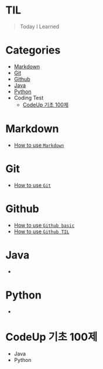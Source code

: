 # **TIL**
> Today I Learned

# **Categories**
* [Markdown](https://github.com/kdragonkorea/TIL#Markdown)
* [Git](https://github.com/kdragonkorea/TIL#Git)
* [Github](https://github.com/kdragonkorea/TIL#Github)
* [Java](https://github.com/kdragonkorea/TIL#Java)
* [Python](https://github.com/kdragonkorea/TIL#Python)
* Coding Test
    * [CodeUp 기초 100제](https://github.com/kdragonkorea/TIL#CodeUp-기초-100제)

# Markdown
* [How to use `Markdown`](https://github.com/kdragonkorea/TIL/blob/master/Bigdata_analysis_course_20201228/20201229_GitHub1/Markdown_test.md)

# Git
* [How to use `Git`](https://github.com/kdragonkorea/TIL/blob/master/Bigdata_analysis_course_20201228/20201230_GitHub2/git_CLI.md)

# Github
* [How to use `Github basic`](https://github.com/kdragonkorea/TIL/blob/master/Bigdata_analysis_course_20201228/20201230_GitHub2/github_basic.md)
* [How to use `Github TIL`](https://github.com/kdragonkorea/TIL/blob/master/Bigdata_analysis_course_20201228/20201230_GitHub2/Github_TIL.md)
# Java
* 
# Python
* 
# CodeUp 기초 100제
* Java
* Python